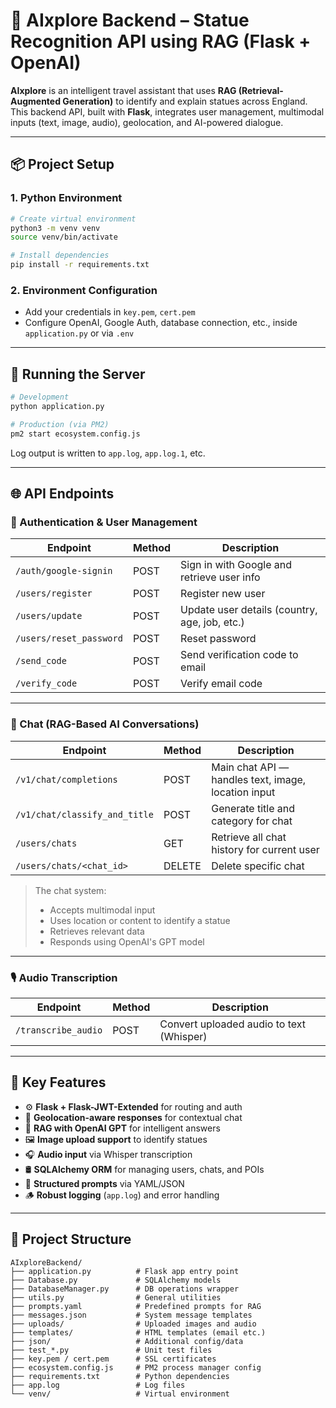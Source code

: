 # 🧠 AIxplore Backend – Statue Recognition API using RAG (Flask + OpenAI)

**AIxplore** is an intelligent travel assistant that uses **RAG (Retrieval-Augmented Generation)** to identify and explain statues across England. This backend API, built with **Flask**, integrates user management, multimodal inputs (text, image, audio), geolocation, and AI-powered dialogue.

---

## 📦 Project Setup

### 1. Python Environment

```bash
# Create virtual environment
python3 -m venv venv
source venv/bin/activate

# Install dependencies
pip install -r requirements.txt
```

### 2. Environment Configuration

* Add your credentials in `key.pem`, `cert.pem`
* Configure OpenAI, Google Auth, database connection, etc., inside `application.py` or via `.env`

---

## 🚀 Running the Server

```bash
# Development
python application.py

# Production (via PM2)
pm2 start ecosystem.config.js
```

Log output is written to `app.log`, `app.log.1`, etc.

---

## 🌐 API Endpoints

### 🔐 Authentication & User Management

| Endpoint                | Method | Description                                   |
| ----------------------- | ------ | --------------------------------------------- |
| `/auth/google-signin`   | POST   | Sign in with Google and retrieve user info    |
| `/users/register`       | POST   | Register new user                             |
| `/users/update`         | POST   | Update user details (country, age, job, etc.) |
| `/users/reset_password` | POST   | Reset password                                |
| `/send_code`            | POST   | Send verification code to email               |
| `/verify_code`          | POST   | Verify email code                             |

---

### 💬 Chat (RAG-Based AI Conversations)

| Endpoint                      | Method | Description                                         |
| ----------------------------- | ------ | --------------------------------------------------- |
| `/v1/chat/completions`        | POST   | Main chat API — handles text, image, location input |
| `/v1/chat/classify_and_title` | POST   | Generate title and category for chat                |
| `/users/chats`                | GET    | Retrieve all chat history for current user          |
| `/users/chats/<chat_id>`      | DELETE | Delete specific chat                                |

> The chat system:
>
> * Accepts multimodal input
> * Uses location or content to identify a statue
> * Retrieves relevant data
> * Responds using OpenAI's GPT model

---

### 🎙️ Audio Transcription

| Endpoint            | Method | Description                              |
| ------------------- | ------ | ---------------------------------------- |
| `/transcribe_audio` | POST   | Convert uploaded audio to text (Whisper) |

---

## 🧠 Key Features

* ⚙️ **Flask + Flask-JWT-Extended** for routing and auth
* 📍 **Geolocation-aware responses** for contextual chat
* 🧠 **RAG with OpenAI GPT** for intelligent answers
* 🖼️ **Image upload support** to identify statues
* 🎧 **Audio input** via Whisper transcription
* 🛢️ **SQLAlchemy ORM** for managing users, chats, and POIs
* 📑 **Structured prompts** via YAML/JSON
* 🪵 **Robust logging** (`app.log`) and error handling

---

## 📁 Project Structure

```
AIxploreBackend/
├── application.py          # Flask app entry point
├── Database.py             # SQLAlchemy models
├── DatabaseManager.py      # DB operations wrapper
├── utils.py                # General utilities
├── prompts.yaml            # Predefined prompts for RAG
├── messages.json           # System message templates
├── uploads/                # Uploaded images and audio
├── templates/              # HTML templates (email etc.)
├── json/                   # Additional config/data
├── test_*.py               # Unit test files
├── key.pem / cert.pem      # SSL certificates
├── ecosystem.config.js     # PM2 process manager config
├── requirements.txt        # Python dependencies
├── app.log                 # Log files
└── venv/                   # Virtual environment
```



